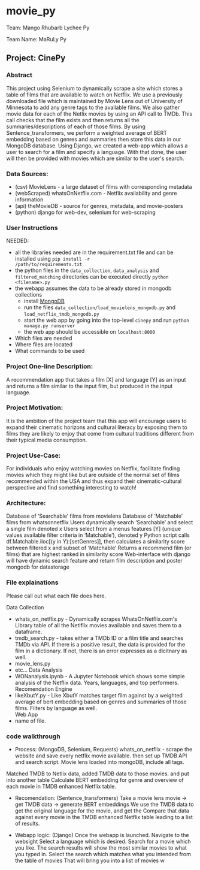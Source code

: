 # movie_py
Team: Mango Rhubarb Lychee Py

Team Name: MaRuLy Py

## Project: CinePy
### Abstract
This project using Selenium to dynamically scrape a site which stores a table of films that are available to watch on Netflix. We use a previously downloaded file which is maintained by Movie Lens out of University of Minnesota to add any genre tags to the available films. We also gather movie data for each of the Netlix movies by using an API call to TMDb. This call checks that the film exists and then returns all the summaries/descriptions of each of those films. By using Sentence_transformers, we perform a weighted average of BERT embedding based on genres and summaries then store this data in our MongoDB database. Using Django, we created a web-app which allows a user to search for a film and specify a language. With that done, the user will then be provided with movies which are similar to the user's search. 

### Data Sources:
- (csv) MovieLens - a large dataset of films with corresponding metadata
- (webScraped) whatsOnNetflix.com - Netflix availability and genre information
- (api) theMovieDB - source for genres, metadata, and movie-posters
- (python) django for web-dev, selenium for web-scraping

### User Instructions
NEEDED: 
- all the libraries needed are in the requirement.txt file and can be installed using <code>pip install -r /path/to/requirements.txt</code>
- the python files in the <code>data_collection</code>, <code>data_analysis</code> and <code>filtered_matching</code> directories can be executed directly <code>python \<filename\>.py</code>
- the webapp assumes the data to be already stored in mongodb collections
  - install [MongoDB](https://www.mongodb.com/docs/v7.0/administration/install-community/)
  - run the files <code>data_collection/load_movielens_mongodb.py</code> and <code>load_netflix_tmdb_mongodb.py</code>
  - start the web app by going into the top-level <code>cinepy</code> and run <code>python manage.py runserver</code>
  - the web app should be accessible on <code>localhost:8000</code>
- Which files are needed
- Where files are located
- What commands to be used


### Project One-line Description:
A recommendation app that takes a film [X] and language [Y] as an input and returns a film similar to the input film, but produced in the input language.

### Project Motivation:
It is the ambition of the project team that this app will encourage users to expand their cinematic horizons and cultural literacy by exposing them to films they are likely to enjoy that come from cultural traditions different from their typical media consumption.

### Project Use-Case:
For individuals who enjoy watching movies on Netflix, facilitate finding movies which they might like but are outside of the normal set of films recommended within the USA and thus expand their cinematic-cultural perspective and find something interesting to watch!

### Architecture:
Database of ‘Searchable’ films from movielens
Database of ‘Matchable’ films from whatsonnetflix
Users dynamically search ‘Searchable’ and select a single film denoted x
Users select from a menus features [Y] (unique values available filter criteria in ‘Matchable’), denoted y
Python script calls df.Matchable.iloc[(y in Y):[setGenres]], then calculates a similarity score between filtered x and subset of ‘Matchable’
Returns a recommend film (or films) that are highest ranked in similarity score
Web-interface with django will have dynamic search feature and return film description and poster
mongodb for datastorage

### File explainations
Please call out what each file does here. 

Data Collection
- whats_on_netflix.py - Dynamically scrapes WhatsOnNetflix.com's Library table of all the Netlflix movies available and saves them to a dataframe. 
- tmdb_search.py - takes either a TMDb ID or a film title and searches TMDb via API. If there is a positive result, the data is provided for the film in a dictionary. If not, there is an error expresses as a dicitnary as well. 
- movie_lens.py
- etc...
Data Analysis
- WONanalysis.ipynb - A Jupyter Notebook which shows some simple analysis of the Netflix data. Years, languages, and top performers. 
Recomendation Engine
- likeXbutY.py - Like XbutY matches target film against by a weighted average of bert embedding based on genres and summaries of those films. Filters by language as well.  
Web App
- name of file. 

### code walkthrough
- Process: (MongoDB, Selenium, Requests)
whats_on_netflix - scrape the website and save every netflix movie available. 
then set up TMDB API and search script.
Movie lens loaded into mongoDB, include all tags. 

Matched TMDB to Netlix data, added TMDB data to those movies. and put into another table
Calculate BERT embedding for genre and overview of each movie in TMDB enhanced Netflix table. 

- Recomendation: (Sentence_transformers)
Take a movie lens movie -> get TMDB data -> generate BERT embeddings
We use the TMDB data to get the original language for the movie, and get the 
Compare that data against every movie in the TMDB enhanced Netflix table leading to a list of results. 

- Webapp logic: (Django)
Once the webapp is launched. Navigate to the websight
Select a language which is desired.
Search for a movie which you like. 
The search results will show the most similar movies to what you typed in. 
Select the search which matches what you intended from the table of movies
That will bring you into a list of movies w

